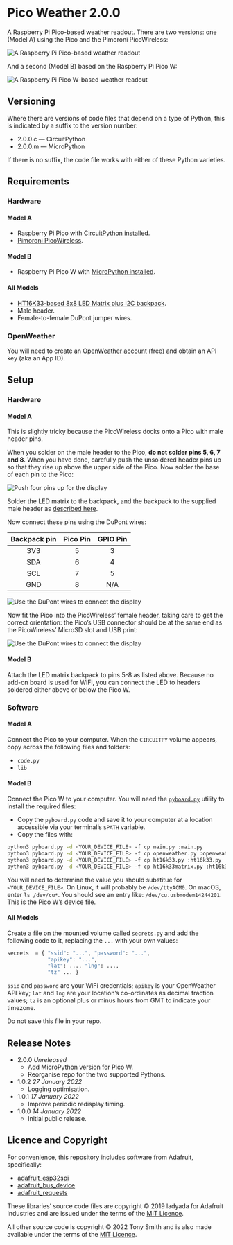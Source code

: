 # Pico Weather 2.0.0

A Raspberry Pi Pico-based weather readout. There are two versions: one (Model A) using the Pico and the Pimoroni PicoWireless:

![A Raspberry Pi Pico-based weather readout](./images/P1020223.JPG)

And a second (Model B) based on the Raspberry Pi Pico W:

![A Raspberry Pi Pico W-based weather readout](./images/P1020223.JPG)

## Versioning

Where there are versions of code files that depend on a type of Python, this is indicated by a suffix to the version number:

* 2.0.0.c — CircuitPython
* 2.0.0.m — MicroPython

If there is no suffix, the code file works with either of these Python varieties.

## Requirements

### Hardware

#### Model A

* Raspberry Pi Pico with [CircuitPython installed](https://circuitpython.org/board/raspberry_pi_pico/).
* [Pimoroni PicoWireless](https://shop.pimoroni.com/products/pico-wireless-pack).

#### Model B

* Raspberry Pi Pico W with [MicroPython installed](https://micropython.org/download/rp2-pico-w/).

#### All Models

* [HT16K33-based 8x8 LED Matrix plus I2C backpack](https://www.adafruit.com/product/1856).
* Male header.
* Female-to-female DuPont jumper wires.

### OpenWeather

You will need to create an [OpenWeather account](https://openweathermap.org/appid) (free) and obtain an API key (aka an App ID).

## Setup

### Hardware

#### Model A

This is slightly tricky because the PicoWireless docks onto a Pico with male header pins.

When you solder on the male header to the Pico, **do not solder pins 5, 6, 7 and 8**. When you have done, carefully push the unsoldered header pins up so that they rise up above the upper side of the Pico. Now solder the base of each pin to the Pico:

![Push four pins up for the display](./images/P1020216.JPG)

Solder the LED matrix to the backpack, and the backpack to the supplied male header as [described here](https://learn.adafruit.com/adafruit-led-backpack/1-2-8x8-matrix-assembly).

Now connect these pins using the DuPont wires:

| Backpack pin | Pico Pin | GPIO Pin |
| :-: | :-: | :-: |
| 3V3 | 5 | 3 |
| SDA | 6 | 4 |
| SCL | 7 | 5 |
| GND | 8 | N/A |

![Use the DuPont wires to connect the display](./images/P1020217.JPG)

Now fit the Pico into the PicoWireless’ female header, taking care to get the correct orientation: the Pico’s USB connector should be at the same end as the PicoWireless’ MicroSD slot and USB print:

![Use the DuPont wires to connect the display](./images/P1020219.JPG)

#### Model B

Attach the LED matrix backpack to pins 5-8 as listed above. Because no add-on board is used for WiFi, you can connect the LED to headers soldered either above or below the Pico W.

### Software

#### Model A

Connect the Pico to your computer. When the `CIRCUITPY` volume appears, copy across the following files and folders:

* `code.py`
* `lib`

#### Model B

Connect the Pico W to your computer. You will need the [`pyboard.py`](https://raw.githubusercontent.com/micropython/micropython/master/tools/pyboard.py) utility to install the required files:

* Copy the `pyboard.py` code and save it to your computer at a location accessible via your terminal’s `$PATH` variable.
* Copy the files with:

```bash
python3 pyboard.py -d <YOUR_DEVICE_FILE> -f cp main.py :main.py
python3 pyboard.py -d <YOUR_DEVICE_FILE> -f cp openweather.py :openweather.py
python3 pyboard.py -d <YOUR_DEVICE_FILE> -f cp ht16k33.py :ht16k33.py
python3 pyboard.py -d <YOUR_DEVICE_FILE> -f cp ht16k33matrix.py :ht16k33matrix.py
```

You will need to determine the value you should substitue for `<YOUR_DEVICE_FILE>`. On Linux, it will probably be `/dev/ttyACM0`. On macOS, enter `ls /dev/cu*`. You should see an entry like: `/dev/cu.usbmodem14244201`. This is the Pico W’s device file.

#### All Models

Create a file on the mounted volume called `secrets.py` and add the following code to it, replacing the `...` with your own values:

```python
secrets  = { "ssid": "...", "password": "...",
             "apikey": "...",
             "lat": ..., "lng": ...,
             "tz" ... }
```

`ssid` and `password` are your WiFi credentials; `apikey` is your OpenWeather API key; `lat` and `lng` are your location’s co-ordinates as decimal fraction values; `tz` is an optional plus or minus hours from GMT to indicate your timezone.

Do not save this file in your repo.

## Release Notes

* 2.0.0 *Unreleased*
    * Add MicroPython version for Pico W.
    * Reorganise repo for the two supported Pythons.
* 1.0.2 *27 January 2022*
    * Logging optimisation.
* 1.0.1 *17 January 2022*
    * Improve periodic redisplay timing.
* 1.0.0 *14 January 2022*
    * Initial public release.

## Licence and Copyright

For convenience, this repository includes software from Adafruit, specifically:

* [adafruit_esp32spi](https://github.com/adafruit/Adafruit_CircuitPython_ESP32SPI)
* [adafruit_bus_device](https://github.com/adafruit/Adafruit_CircuitPython_BusDevice)
* [adafruit_requests](https://github.com/adafruit/Adafruit_CircuitPython_Requests/)

These libraries’ source code files are copyright © 2019 ladyada for Adafruit Industries and are issued under the terms of the [MIT Licence](./LICENSE.md).

All other source code is copyright © 2022 Tony Smith and is also made available under the terms of the [MIT Licence](./LICENSE.md).
